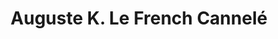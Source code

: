---
title: "Auguste K. Le French Cannelé"
url: /bordeaux/auguste-k-le-french-cannele/
shop: pâtisserie
---